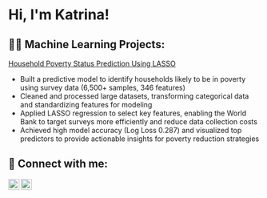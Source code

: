 <h1>Hi, I'm Katrina! </h1>

<h2>👩‍💻 Machine Learning Projects:</h2>

[Household Poverty Status Prediction Using LASSO](https://github.com/xinhuikatrinakuo/WorldBankLASSOProject)

- Built a predictive model to identify households likely to be in poverty using survey data (6,500+ samples, 346 features)
- Cleaned and processed large datasets, transforming categorical data and standardizing features for modeling
- Applied LASSO regression to select key features, enabling the World Bank to target surveys more efficiently and reduce data collection costs
- Achieved high model accuracy (Log Loss 0.287) and visualized top predictors to provide actionable insights for poverty reduction strategies

<h2> 🤳 Connect with me:</h2>

[<img align="left" alt="JoshMadakor | LinkedIn" width="22px" src="https://cdn.jsdelivr.net/npm/simple-icons@v3/icons/linkedin.svg" />][linkedin]
[<img align="left" alt="JoshMadakor | Instagram" width="22px" src="https://cdn.jsdelivr.net/npm/simple-icons@v3/icons/instagram.svg" />][instagram]

[linkedin]: https://www.linkedin.com/in/xinhuikatrinakuo/
[instagram]: https://www.instagram.com/xh_ktna/

<!--
**joshmadakor1/joshmadakor1** is a ✨ _special_ ✨ repository because its `README.md` (this file) appears on your GitHub profile.

Here are some ideas to get you started:

- 🔭 I’m currently working on ...
- 🌱 I’m currently learning ...
- 👯 I’m looking to collaborate on ...
- 🤔 I’m looking for help with ...
- 💬 Ask me about ...
- 📫 How to reach me: ...
- 😄 Pronouns: ...
- ⚡ Fun fact: ...
-->
